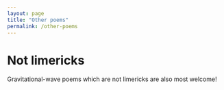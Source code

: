 ```yaml
---
layout: page
title: "Other poems"
permalink: /other-poems
---
```


<h1>Not limericks</h1>


<p>Gravitational-wave poems which are not limericks are also most welcome!</p>






